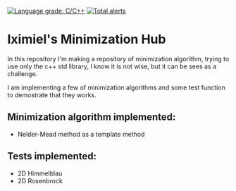 [![Language grade: C/C++](https://img.shields.io/lgtm/grade/cpp/g/Iximiel/iximiel-minimization-hub.svg?logo=lgtm&logoWidth=18)](https://lgtm.com/projects/g/Iximiel/iximiel-minimization-hub/context:cpp) [![Total alerts](https://img.shields.io/lgtm/alerts/g/Iximiel/iximiel-minimization-hub.svg?logo=lgtm&logoWidth=18)](https://lgtm.com/projects/g/Iximiel/iximiel-minimization-hub/alerts/)

# Iximiel's Minimization Hub

In this repository I'm making a repository of minimization algorithm, trying to use only the c++ std library, I know it is not wise, but it can be sees as a challenge.

I am implementing a few of minimization algorithms and some test function to demostrate that they works.

## Minimization algorithm implemented:

- Nelder-Mead method as a template method

## Tests implemented:

- 2D Himmelblau
- 2D Rosenbrock 

